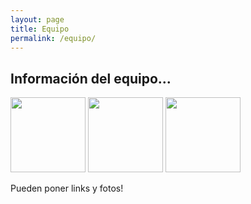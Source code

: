 ```yaml
---
layout: page
title: Equipo
permalink: /equipo/
---
```


## Información del equipo...
<img src="/assets/Juanfra.jpg" width="120" height="120">
<img src="![Lucas](/assets/Lucas.jpg)" width="120" height="120">
<img src="/assets/Lucas.jpg" width="120" height="120">

Pueden poner links y fotos!
